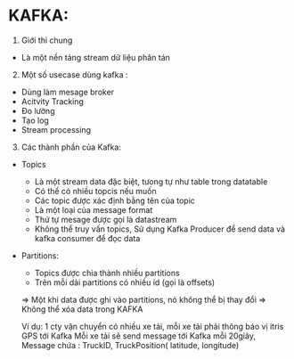 # KAFKA: 
1. Giới thi chung
- Là một nền tảng stream dữ liệu phân tán
  

2. Một số usecase dùng kafka : 
  - Dùng làm mesage broker 
  - Acitvity Tracking
  - Đo lường
  - Tạo log
  - Stream processing
3. Các thành phần của Kafka:
 - Topics
   + Là một stream data đặc biệt, tưong tự như table trong datatable
   + Có thể có nhiều topcis nếu muốn
   + Các topic được xác định bằng tên của topic
   + Là một loại của message format
   + Thứ tự mesage được gọi là datastream
   + Không thể truy vấn topics, Sử dụng Kafka Producer để send data và kafka consumer để đọc data
 
 - Partitions: 
   + Topics được chia thành nhiều partitions
   + Trên mỗi dải partitions có nhiều id (gọi là offsets)
   
    => Một khi data được ghi vào partitions, nó không thể bị thay đổi => Không thể xóa data trong KAFKA
    
    Ví dụ: 1 cty vận chuyển có nhiều xe tải, mỗi xe tải phải thông báo vị itris GPS tới Kafka
          Mỗi xe tải sẽ send message tới Kafka mỗi 20giây, Message chứa : TruckID, TruckPosition( latitude, longitude)
    
    

 


